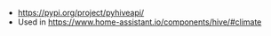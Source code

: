 * https://pypi.org/project/pyhiveapi/
* Used in https://www.home-assistant.io/components/hive/#climate